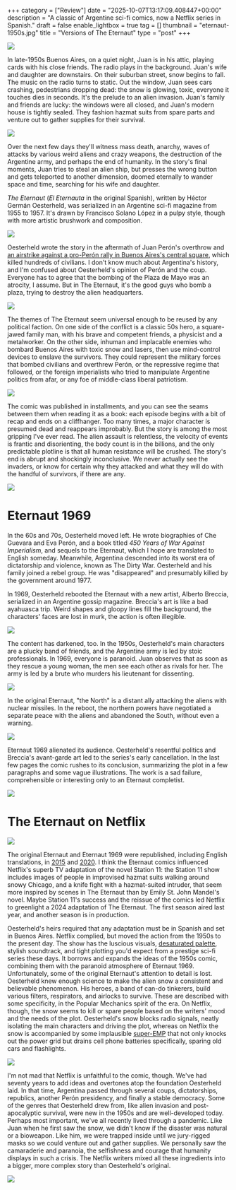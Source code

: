 +++
category = ["Review"]
date = "2025-10-07T13:17:09.408447+00:00"
description = "A classic of Argentine sci-fi comics, now a Netflix series in Spanish."
draft = false
enable_lightbox = true
tag = []
thumbnail = "eternaut-1950s.jpg"
title = "Versions of The Eternaut"
type = "post"
+++

![](eternaut-1950s.jpg)

In late-1950s Buenos Aires, on a quiet night, Juan is in his attic, playing cards with his close friends. The radio plays in the background. Juan's wife and daughter are downstairs. On their suburban street, snow begins to fall. The music on the radio turns to static. Out the window, Juan sees cars crashing, pedestrians dropping dead: the snow is glowing, toxic, everyone it touches dies in seconds. It's the prelude to an alien invasion. Juan's family and friends are lucky: the windows were all closed, and Juan's modern house is tightly sealed. They fashion hazmat suits from spare parts and venture out to gather supplies for their survival.

![](yard.jpg)

Over the next few days they'll witness mass death, anarchy, waves of attacks by various weird aliens and crazy weapons, the destruction of the Argentine army, and perhaps the end of humanity. In the story's final moments, Juan tries to steal an alien ship, but presses the wrong button and gets teleported to another dimension, doomed eternally to wander space and time, searching for his wife and daughter.

_The Eternaut_ (_El Eternauta_ in the original Spanish), written by Héctor Germán Oesterheld, was serialized in an Argentine sci-fi magazine from 1955 to 1957. It's drawn by Francisco Solano López in a pulpy style, though with more artistic brushwork and composition.

![](brushwork.jpg)

Oesterheld wrote the story in the aftermath of Juan Perón's overthrow and [an airstrike against a pro-Perón rally in Buenos Aires's central square](https://en.wikipedia.org/wiki/Bombing_of_Plaza_de_Mayo), which killed hundreds of civilians. I don't know much about Argentina's history, and I'm confused about Oesterheld's opinion of Perón and the coup. Everyone has to agree that the bombing of the Plaza de Mayo was an atrocity, I assume. But in The Eternaut, it's the good guys who bomb a plaza, trying to destroy the alien headquarters.

![](plaza.jpg)

The themes of The Eternaut seem universal enough to be reused by any political faction. On one side of the conflict is a classic 50s hero, a square-jawed family man, with his brave and competent friends, a physicist and a metalworker. On the other side, inhuman and implacable enemies who bombard Buenos Aires with toxic snow and lasers, then use mind-control devices to enslave the survivors. They could represent the military forces that bombed civilians and overthrew Perón, or the repressive regime that followed, or the foreign imperialists who tried to manipulate Argentine politics from afar, or any foe of middle-class liberal patriotism.

![](constitution.jpg)

The comic was published in installments, and you can see the seams between them when reading it as a book: each episode begins with a bit of recap and ends on a cliffhanger. Too many times, a major character is presumed dead and reappears improbably. But the story is among the most gripping I've ever read. The alien assault is relentless, the velocity of events is frantic and disorienting, the body count is in the billions, and the only predictable plotline is that all human resistance will be crushed. The story's end is abrupt and shockingly inconclusive. We never actually see the invaders, or know for certain why they attacked and what they will do with the handful of survivors, if there are any.

![](river-plate.jpg)

# Eternaut 1969

In the 60s and 70s, Oesterheld moved left. He wrote biographies of Che Guevara and Eva Perón, and a book titled _450 Years of War Against Imperialism_, and sequels to the Eternaut, which I hope are translated to English someday. Meanwhile, Argentina descended into its worst era of dictatorship and violence, known as The Dirty War. Oesterheld and his family joined a rebel group. He was "disappeared" and presumably killed by the government around 1977.

In 1969, Oesterheld rebooted the Eternaut with a new artist, Alberto Breccia, serialized in an Argentine gossip magazine. Breccia's art is like a bad ayahuasca trip. Weird shapes and gloopy lines fill the background, the characters' faces are lost in murk, the action is often illegible.

![](1969-4.jpg)

The content has darkened, too. In the 1950s, Oesterheld's main characters are a plucky band of friends, and the Argentine army is led by stoic professionals. In 1969, everyone is paranoid. Juan observes that as soon as they rescue a young woman, the men see each other as rivals for her. The army is led by a brute who murders his lieutenant for dissenting.

![](1969-3.jpg)

In the original Eternaut, "the North" is a distant ally attacking the aliens with nuclear missiles. In the reboot, the northern powers have negotiated a separate peace with the aliens and abandoned the South, without even a warning.

![](1969-1.jpg)

Eternaut 1969 alienated its audience. Oesterheld's resentful politics and Breccia's avant-garde art led to the series's early cancellation. In the last few pages the comic rushes to its conclusion, summarizing the plot in a few paragraphs and some vague illustrations. The work is a sad failure, comprehensible or interesting only to an Eternaut completist.

![](1969-2.jpg)

# The Eternaut on Netflix

![](netflix.png)

The original Eternaut and Eternaut 1969 were republished, including English translations, in [2015](https://www.fantagraphics.com/collections/hector-german-oesterheld/products/the-eternaut) and [2020](https://www.fantagraphics.com/collections/hector-german-oesterheld/products/the-eternaut-1969). I think the Eternaut comics influenced Netflix's superb TV adaptation of the novel Station 11: the Station 11 show includes images of people in improvised hazmat suits walking around snowy Chicago, and a knife fight with a hazmat-suited intruder, that seem more inspired by scenes in The Eternaut than by Emily St. John Mandel's novel. Maybe Station 11's success and the reissue of the comics led Netflix to greenlight a 2024 adaptation of The Eternaut. The first season aired last year, and another season is in production.

Oesterheld's heirs required that any adaptation must be in Spanish and set in Buenos Aires. Netflix complied, but moved the action from the 1950s to the present day. The show has the luscious visuals, [desaturated palette](https://www.vox.com/culture/22840526/colors-movies-tv-gray-digital-color-sludge), stylish soundtrack, and tight plotting you'd expect from a prestige sci-fi series these days. It borrows and expands the ideas of the 1950s comic, combining them with the paranoid atmosphere of Eternaut 1969. Unfortunately, some of the original Eternaut's attention to detail is lost. Oesterheld knew enough science to make the alien snow a consistent and believable phenomenon. His heroes, a band of can-do tinkerers, build various filters, respirators, and airlocks to survive. These are described with some specificity, in the Popular Mechanics spirit of the era. On Netflix, though, the snow seems to kill or spare people based on the writers' mood and the needs of the plot. Oesterheld's snow blocks radio signals, neatly isolating the main characters and driving the plot, whereas on Netflix the snow is accompanied by some implausible [super-EMP](https://en.wikipedia.org/wiki/Electromagnetic_pulse) that not only knocks out the power grid but drains cell phone batteries specifically, sparing old cars and flashlights.

![](group-netflix.jpg)

I'm not mad that Netflix is unfaithful to the comic, though. We've had seventy years to add ideas and overtones atop the foundation Oesterheld laid. In that time, Argentina passed through several coups, dictatorships, republics, another Perón presidency, and finally a stable democracy. Some of the genres that Oesterheld drew from, like alien invasion and post-apocalyptic survival, were new in the 1950s and are well-developed today. Perhaps most important, we've all recently lived through a pandemic. Like Juan when he first saw the snow, we didn't know if the disaster was natural or a bioweapon. Like him, we were trapped inside until we jury-rigged masks so we could venture out and gather supplies. We personally saw the camaraderie and paranoia, the selfishness and courage that humanity displays in such a crisis. The Netflix writers mixed all these ingredients into a bigger, more complex story than Oesterheld's original. 

![](juan-netflix.jpg)
